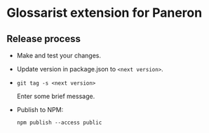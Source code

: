 # Glossarist extension for Paneron

## Release process

- Make and test your changes.

- Update version in package.json to `<next version>`.

- ```
  git tag -s <next version>
  ```
  
  Enter some brief message.

- Publish to NPM:

  ```
  npm publish --access public
  ```
